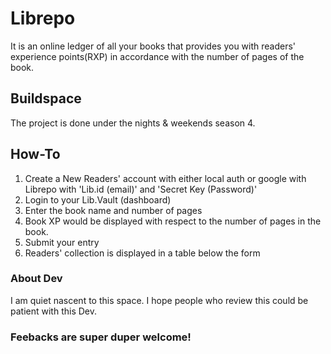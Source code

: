 # Librepo

It is an online ledger of all your books that provides you with readers' experience points(RXP) in accordance with the number of pages of the book.

## Buildspace

The project is done under the nights & weekends season 4.

## How-To
1. Create a New Readers' account with either local auth or google with Librepo with 'Lib.id (email)' and 'Secret Key (Password)'
2. Login to your Lib.Vault (dashboard)
3. Enter the book name and number of pages
4. Book XP would be displayed with respect to the number of pages in the book.
5. Submit your entry
6. Readers' collection is displayed in a table below the form

### About Dev
I am quiet nascent to this space. I hope people who review this could be patient with this Dev. 

### Feebacks are super duper welcome!
